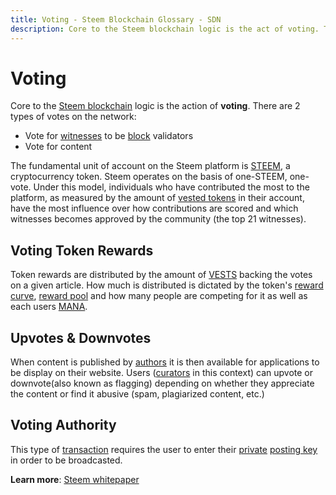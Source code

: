 ```yaml
---
title: Voting - Steem Blockchain Glossary - SDN
description: Core to the Steem blockchain logic is the act of voting. There are 2 types of votes on the network...learn more about voting and the Steem Blockchain by visiting SND.
---
```

# Voting

Core to the [Steem blockchain](/glossary/steem-blockchain.md) logic is the action of **voting**. There are 2 types of votes on the network:

- Vote for [witnesses](/glossary/witness.md) to be [block](/glossary/block.md) validators
- Vote for content

The fundamental unit of account on the Steem platform is [STEEM](/glossary/steem.md), a cryptocurrency token. Steem operates on the basis of one-STEEM, one-vote. Under this model, individuals who have contributed the most to the platform, as measured by the amount of [vested tokens](/glossary/steem-power.md) in their account, have the most influence over how contributions are scored and which witnesses becomes approved by the community (the top 21 witnesses).

## Voting Token Rewards

Token rewards are distributed by the amount of [VESTS](/glossary/vests.md) backing the votes on a given article. How much is distributed is dictated by the token's [reward curve](/glossary/reward-curve.md), [reward pool](/glossary/reward-pool.md) and how many people are competing for it as well as each users [MANA](/glossary/mana.md). 

## Upvotes & Downvotes

When content is published by [authors](/glossary/author.md) it is then available for applications to be display on their website. Users ([curators](/glossary/curator.md) in this context) can upvote or downvote(also known as flagging) depending on whether they appreciate the content or find it abusive (spam, plagiarized content, etc.)

## Voting Authority

This type of [transaction](/glossary/transaction.md) requires the user to enter their [private](/glossary/private-key.md) [posting key](/glossary/active-key.md) in order to be broadcasted.

**Learn more**: [Steem whitepaper](https://steem.com/steem-whitepaper.pdf)




